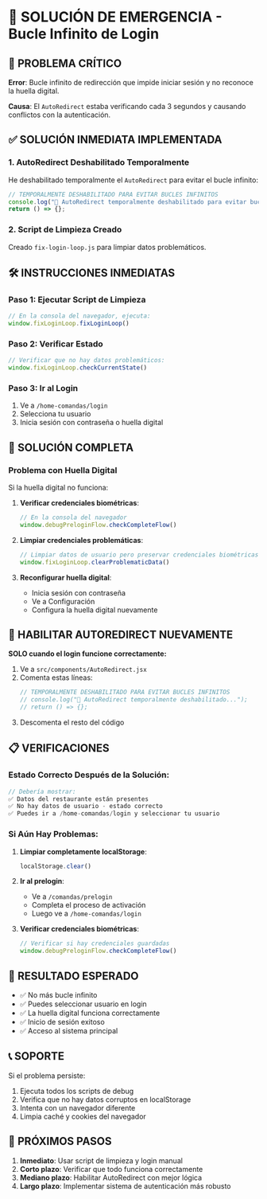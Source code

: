 # 🚨 SOLUCIÓN DE EMERGENCIA - Bucle Infinito de Login

## 🚨 PROBLEMA CRÍTICO

**Error**: Bucle infinito de redirección que impide iniciar sesión y no reconoce la huella digital.

**Causa**: El `AutoRedirect` estaba verificando cada 3 segundos y causando conflictos con la autenticación.

## ✅ SOLUCIÓN INMEDIATA IMPLEMENTADA

### **1. AutoRedirect Deshabilitado Temporalmente**

He deshabilitado temporalmente el `AutoRedirect` para evitar el bucle infinito:

```javascript
// TEMPORALMENTE DESHABILITADO PARA EVITAR BUCLES INFINITOS
console.log("🚫 AutoRedirect temporalmente deshabilitado para evitar bucles infinitos");
return () => {};
```

### **2. Script de Limpieza Creado**

Creado `fix-login-loop.js` para limpiar datos problemáticos.

## 🛠️ INSTRUCCIONES INMEDIATAS

### **Paso 1: Ejecutar Script de Limpieza**

```javascript
// En la consola del navegador, ejecuta:
window.fixLoginLoop.fixLoginLoop()
```

### **Paso 2: Verificar Estado**

```javascript
// Verificar que no hay datos problemáticos:
window.fixLoginLoop.checkCurrentState()
```

### **Paso 3: Ir al Login**

1. Ve a `/home-comandas/login`
2. Selecciona tu usuario
3. Inicia sesión con contraseña o huella digital

## 🔧 SOLUCIÓN COMPLETA

### **Problema con Huella Digital**

Si la huella digital no funciona:

1. **Verificar credenciales biométricas**:
   ```javascript
   // En la consola del navegador
   window.debugPreloginFlow.checkCompleteFlow()
   ```

2. **Limpiar credenciales problemáticas**:
   ```javascript
   // Limpiar datos de usuario pero preservar credenciales biométricas
   window.fixLoginLoop.clearProblematicData()
   ```

3. **Reconfigurar huella digital**:
   - Inicia sesión con contraseña
   - Ve a Configuración
   - Configura la huella digital nuevamente

## 🚀 HABILITAR AUTOREDIRECT NUEVAMENTE

**SOLO cuando el login funcione correctamente:**

1. Ve a `src/components/AutoRedirect.jsx`
2. Comenta estas líneas:
   ```javascript
   // TEMPORALMENTE DESHABILITADO PARA EVITAR BUCLES INFINITOS
   // console.log("🚫 AutoRedirect temporalmente deshabilitado...");
   // return () => {};
   ```
3. Descomenta el resto del código

## 📋 VERIFICACIONES

### **Estado Correcto Después de la Solución:**

```javascript
// Debería mostrar:
✅ Datos del restaurante están presentes
✅ No hay datos de usuario - estado correcto
✅ Puedes ir a /home-comandas/login y seleccionar tu usuario
```

### **Si Aún Hay Problemas:**

1. **Limpiar completamente localStorage**:
   ```javascript
   localStorage.clear()
   ```

2. **Ir al prelogin**:
   - Ve a `/comandas/prelogin`
   - Completa el proceso de activación
   - Luego ve a `/home-comandas/login`

3. **Verificar credenciales biométricas**:
   ```javascript
   // Verificar si hay credenciales guardadas
   window.debugPreloginFlow.checkCompleteFlow()
   ```

## 🎯 RESULTADO ESPERADO

- ✅ No más bucle infinito
- ✅ Puedes seleccionar usuario en login
- ✅ La huella digital funciona correctamente
- ✅ Inicio de sesión exitoso
- ✅ Acceso al sistema principal

## 📞 SOPORTE

Si el problema persiste:

1. Ejecuta todos los scripts de debug
2. Verifica que no hay datos corruptos en localStorage
3. Intenta con un navegador diferente
4. Limpia caché y cookies del navegador

## 🔄 PRÓXIMOS PASOS

1. **Inmediato**: Usar script de limpieza y login manual
2. **Corto plazo**: Verificar que todo funciona correctamente
3. **Mediano plazo**: Habilitar AutoRedirect con mejor lógica
4. **Largo plazo**: Implementar sistema de autenticación más robusto
